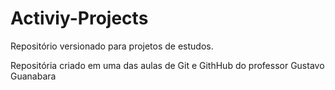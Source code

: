 # Activiy-Projects
 Repositório versionado para projetos de estudos.

 Repositória criado em uma das aulas de Git e GithHub do professor Gustavo Guanabara
